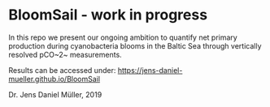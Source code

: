 # BloomSail - work in progress

In this repo we present our ongoing ambition to quantify net primary production during cyanobacteria blooms in the Baltic Sea through vertically resolved pCO~2~ measurements.

Results can be accessed under:
https://jens-daniel-mueller.github.io/BloomSail

Dr. Jens Daniel Müller, 2019
